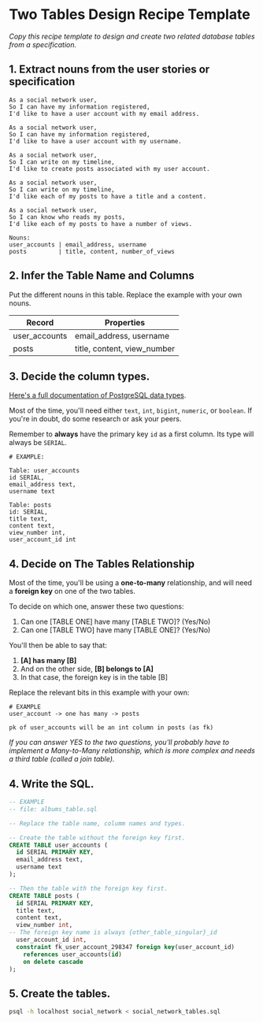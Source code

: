 # Two Tables Design Recipe Template

_Copy this recipe template to design and create two related database tables from a specification._

## 1. Extract nouns from the user stories or specification

```
As a social network user,
So I can have my information registered,
I'd like to have a user account with my email address.

As a social network user,
So I can have my information registered,
I'd like to have a user account with my username.

As a social network user,
So I can write on my timeline,
I'd like to create posts associated with my user account.

As a social network user,
So I can write on my timeline,
I'd like each of my posts to have a title and a content.

As a social network user,
So I can know who reads my posts,
I'd like each of my posts to have a number of views.
```

```
Nouns:
user_accounts | email_address, username
posts         | title, content, number_of_views
```

## 2. Infer the Table Name and Columns

Put the different nouns in this table. Replace the example with your own nouns.

| Record                | Properties          |
| --------------------- | ------------------  |
user_accounts | email_address, username
posts         | title, content, view_number


## 3. Decide the column types.

[Here's a full documentation of PostgreSQL data types](https://www.postgresql.org/docs/current/datatype.html).

Most of the time, you'll need either `text`, `int`, `bigint`, `numeric`, or `boolean`. If you're in doubt, do some research or ask your peers.

Remember to **always** have the primary key `id` as a first column. Its type will always be `SERIAL`.

```
# EXAMPLE:

Table: user_accounts
id SERIAL,
email_address text,
username text

Table: posts
id: SERIAL,
title text,
content text,
view_number int,
user_account_id int
```

## 4. Decide on The Tables Relationship

Most of the time, you'll be using a **one-to-many** relationship, and will need a **foreign key** on one of the two tables.

To decide on which one, answer these two questions:

1. Can one [TABLE ONE] have many [TABLE TWO]? (Yes/No)
2. Can one [TABLE TWO] have many [TABLE ONE]? (Yes/No)

You'll then be able to say that:

1. **[A] has many [B]**
2. And on the other side, **[B] belongs to [A]**
3. In that case, the foreign key is in the table [B]

Replace the relevant bits in this example with your own:

```
# EXAMPLE
user_account -> one has many -> posts

pk of user_accounts will be an int column in posts (as fk)
```

*If you can answer YES to the two questions, you'll probably have to implement a Many-to-Many relationship, which is more complex and needs a third table (called a join table).*

## 4. Write the SQL.

```sql
-- EXAMPLE
-- file: albums_table.sql

-- Replace the table name, columm names and types.

-- Create the table without the foreign key first.
CREATE TABLE user_accounts (
  id SERIAL PRIMARY KEY,
  email_address text,
  username text
);

-- Then the table with the foreign key first.
CREATE TABLE posts (
  id SERIAL PRIMARY KEY,
  title text,
  content text,
  view_number int,
-- The foreign key name is always {other_table_singular}_id
  user_account_id int,
  constraint fk_user_account_298347 foreign key(user_account_id)
    references user_accounts(id)
    on delete cascade
);

```

## 5. Create the tables.

```bash
psql -h localhost social_network < social_network_tables.sql
```
